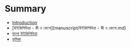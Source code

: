 # Summary

* [Introduction](README.md)
* [উইকিপিডিয়া - কী ও কেনো](manuscript/উইকিপিডিয়া - কী ও কেনো.md)
* [বাংলা উইকিপিডিয়া](manuscript/বাংলা-উইকিপিডিয়া.md)
* [ভূমিকা](manuscript/chapter-1.md)

